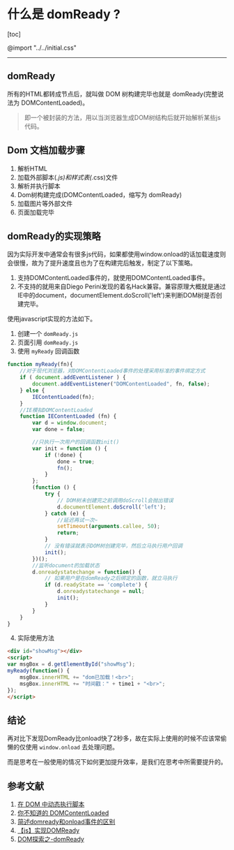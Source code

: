 <h1>什么是 domReady ?</h1>

[toc]

@import "../../initial.css"

---

## domReady

所有的HTML都转成节点后，就叫做 DOM 树构建完毕也就是 domReady(完整说法为 DOMContentLoaded)。

> 即一个被封装的方法，用以当浏览器生成DOM树结构后就开始解析某些js代码。

## Dom 文档加载步骤

1. 解析HTML
2. 加载外部脚本(*.js)和样式表(*.css)文件
3. 解析并执行脚本
4. Dom树构建完成(DOMContentLoaded，缩写为 domReady)
5. 加载图片等外部文件
6. 页面加载完毕

## domReady的实现策略

因为实际开发中通常会有很多js代码，如果都使用window.onload的话加载速度则会很慢，故为了提升速度且也为了在构建完后触发，制定了以下策略。


1. 支持DOMContentLoaded事件的，就使用DOMContentLoaded事件。
2. 不支持的就用来自Diego Perini发现的着名Hack兼容。兼容原理大概就是通过IE中的document，documentElement.doScroll('left')来判断DOM树是否创建完毕。

使用javascript实现的方法如下。

1. 创建一个 `domReady.js`
2. 页面引用 `domReady.js`
3. 使用 `myReady` 回调函数

```js
function myReady(fn){  
    //对于现代浏览器，对DOMContentLoaded事件的处理采用标准的事件绑定方式  
    if ( document.addEventListener ) {  
        document.addEventListener("DOMContentLoaded", fn, false);  
    } else {  
        IEContentLoaded(fn);  
    }  
    //IE模拟DOMContentLoaded  
    function IEContentLoaded (fn) {  
        var d = window.document;  
        var done = false;  

        //只执行一次用户的回调函数init()  
        var init = function () {  
            if (!done) {  
                done = true;  
                fn();  
            }  
        };  
        (function () {  
            try {  
                // DOM树未创建完之前调用doScroll会抛出错误  
                d.documentElement.doScroll('left');  
            } catch (e) {  
                //延迟再试一次~  
                setTimeout(arguments.callee, 50);  
                return;  
            }  
            // 没有错误就表示DOM树创建完毕，然后立马执行用户回调  
            init();  
        })();  
        //监听document的加载状态  
        d.onreadystatechange = function() {  
            // 如果用户是在domReady之后绑定的函数，就立马执行  
            if (d.readyState == 'complete') {  
                d.onreadystatechange = null;  
                init();  
            }  
        }  
    }  
}
```

4. 实际使用方法

```html
<div id="showMsg"></div>
<script>
var msgBox = d.getElementById("showMsg");
myReady(function() {
    msgBox.innerHTML += "dom已加载！<br>";
    msgBox.innerHTML += "时间戳：" + time1 + "<br>";
});
</script>
```

## 结论

再对比下发现DomReady比onload快了2秒多，故在实际上使用的时候不应该常偷懒的仅使用 `window.onload` 去处理问题。

而是思考在一般使用的情况下如何更加提升效率，是我们在思考中所需要提升的。

<h2>参考文献</h2>

1. [在 DOM 中动态执行脚本](https://harttle.land/2017/01/16/dynamic-script-insertion.html)
2. [你不知道的 DOMContentLoaded](https://zhuanlan.zhihu.com/p/25876048)
3. [简述domready和onload事件的区别](https://www.jianshu.com/p/6b0a95cdbc7a)
4. [【js】实现DOMReady](https://www.jianshu.com/p/88b9d3874749)
5. [DOM探索之-domReady](https://www.geekjc.com/post/5c2b9a5e2b963e0f4f041aca)